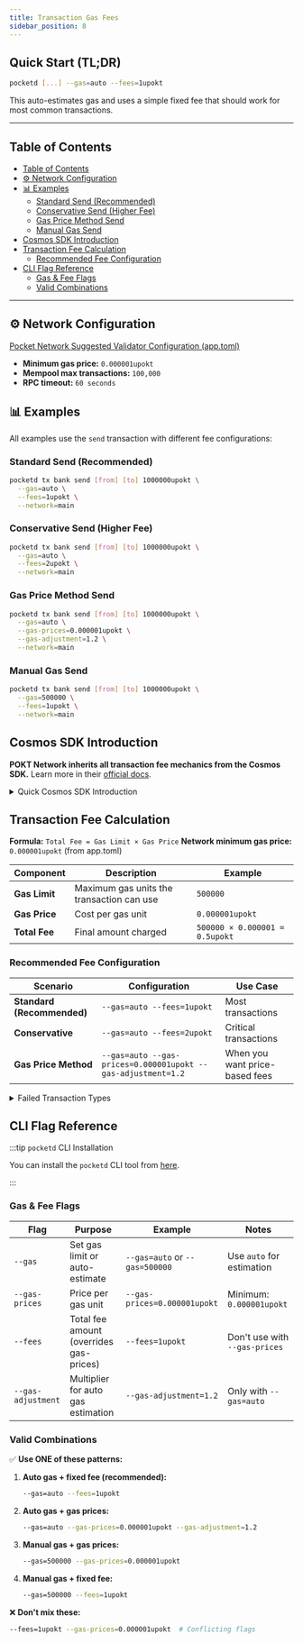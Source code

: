 ```yaml
---
title: Transaction Gas Fees
sidebar_position: 8
---
```


## Quick Start (TL;DR) <!-- omit in toc -->

```bash
pocketd [...] --gas=auto --fees=1upokt
```

This auto-estimates gas and uses a simple fixed fee that should work for most common transactions.

---

## Table of Contents

- [Table of Contents](#table-of-contents)
- [⚙️ Network Configuration](#️-network-configuration)
- [📊 Examples](#-examples)
  - [Standard Send (Recommended)](#standard-send-recommended)
  - [Conservative Send (Higher Fee)](#conservative-send-higher-fee)
  - [Gas Price Method Send](#gas-price-method-send)
  - [Manual Gas Send](#manual-gas-send)
- [Cosmos SDK Introduction](#cosmos-sdk-introduction)
- [Transaction Fee Calculation](#transaction-fee-calculation)
  - [Recommended Fee Configuration](#recommended-fee-configuration)
- [CLI Flag Reference](#cli-flag-reference)
  - [Gas \& Fee Flags](#gas--fee-flags)
  - [Valid Combinations](#valid-combinations)

---

## ⚙️ Network Configuration

[Pocket Network Suggested Validator Configuration (app.toml)](https://github.com/pokt-network/pocket-network-genesis/blob/master/shannon/mainnet/app.toml)

- **Minimum gas price:** `0.000001upokt`
- **Mempool max transactions:** `100,000`
- **RPC timeout:** `60 seconds`

## 📊 Examples

All examples use the `send` transaction with different fee configurations:

### Standard Send (Recommended)

```bash
pocketd tx bank send [from] [to] 1000000upokt \
  --gas=auto \
  --fees=1upokt \
  --network=main
```

### Conservative Send (Higher Fee)

```bash
pocketd tx bank send [from] [to] 1000000upokt \
  --gas=auto \
  --fees=2upokt \
  --network=main
```

### Gas Price Method Send

```bash
pocketd tx bank send [from] [to] 1000000upokt \
  --gas=auto \
  --gas-prices=0.000001upokt \
  --gas-adjustment=1.2 \
  --network=main
```

### Manual Gas Send

```bash
pocketd tx bank send [from] [to] 1000000upokt \
  --gas=500000 \
  --fees=1upokt \
  --network=main
```

## Cosmos SDK Introduction

**POKT Network inherits all transaction fee mechanics from the Cosmos SDK.** Learn more in their [official docs](https://docs.cosmos.network/main/learn/beginner/gas-fees).

<details>

<summary>Quick Cosmos SDK Introduction</summary>

- Gas and fee calculation works exactly like other Cosmos chains
- All standard Cosmos SDK CLI flags are supported
- Fee estimation and validation follows Cosmos standards
- Transaction structure and error handling is identical

The main difference is POKT's specific network configuration (minimum gas prices, mempool settings, etc.).

</details>

## Transaction Fee Calculation

**Formula:** `Total Fee = Gas Limit × Gas Price`
**Network minimum gas price:** `0.000001upokt` (from app.toml)

| Component     | Description                               | Example                        |
| ------------- | ----------------------------------------- | ------------------------------ |
| **Gas Limit** | Maximum gas units the transaction can use | `500000`                       |
| **Gas Price** | Cost per gas unit                         | `0.000001upokt`                |
| **Total Fee** | Final amount charged                      | `500000 × 0.000001 = 0.5upokt` |

### Recommended Fee Configuration

| Scenario                   | Configuration                                                | Use Case                       |
| -------------------------- | ------------------------------------------------------------ | ------------------------------ |
| **Standard (Recommended)** | `--gas=auto --fees=1upokt`                                   | Most transactions              |
| **Conservative**           | `--gas=auto --fees=2upokt`                                   | Critical transactions          |
| **Gas Price Method**       | `--gas=auto --gas-prices=0.000001upokt --gas-adjustment=1.2` | When you want price-based fees |

<details>

<summary>Failed Transaction Types</summary>

Common failure categories to monitor:

- **Insufficient gas**: Gas limit too low
- **Insufficient fees**: Below minimum gas price
- **Invalid sequence**: Nonce/sequence number issues
- **Account errors**: Insufficient balance, invalid account

</details>

## CLI Flag Reference

:::tip `pocketd` CLI Installation

You can install the `pocketd` CLI tool from [here](./1_pocketd_cli.md).

:::

### Gas & Fee Flags

| Flag               | Purpose                                 | Example                        | Notes                         |
| ------------------ | --------------------------------------- | ------------------------------ | ----------------------------- |
| `--gas`            | Set gas limit or auto-estimate          | `--gas=auto` or `--gas=500000` | Use `auto` for estimation     |
| `--gas-prices`     | Price per gas unit                      | `--gas-prices=0.000001upokt`   | Minimum: `0.000001upokt`      |
| `--fees`           | Total fee amount (overrides gas-prices) | `--fees=1upokt`                | Don't use with `--gas-prices` |
| `--gas-adjustment` | Multiplier for auto gas estimation      | `--gas-adjustment=1.2`         | Only with `--gas=auto`        |

### Valid Combinations

✅ **Use ONE of these patterns:**

1. **Auto gas + fixed fee (recommended):**

   ```bash
   --gas=auto --fees=1upokt
   ```

2. **Auto gas + gas prices:**

   ```bash
   --gas=auto --gas-prices=0.000001upokt --gas-adjustment=1.2
   ```

3. **Manual gas + gas prices:**

   ```bash
   --gas=500000 --gas-prices=0.000001upokt
   ```

4. **Manual gas + fixed fee:**
   ```bash
   --gas=500000 --fees=1upokt
   ```

❌ **Don't mix these:**

```bash
--fees=1upokt --gas-prices=0.000001upokt  # Conflicting flags
```
